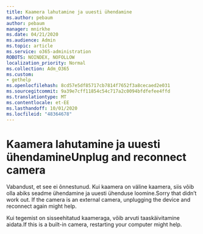 ```yaml
---
title: Kaamera lahutamine ja uuesti ühendamine
ms.author: pebaum
author: pebaum
manager: mnirkhe
ms.date: 04/21/2020
ms.audience: Admin
ms.topic: article
ms.service: o365-administration
ROBOTS: NOINDEX, NOFOLLOW
localization_priority: Normal
ms.collection: Adm_O365
ms.custom:
- gethelp
ms.openlocfilehash: 8cd57e5df85717cb7814f7652f3a8cecaed2e031
ms.sourcegitcommit: 9a39e7cff11854c54c717a2c0094bfdfefee4ffd
ms.translationtype: MT
ms.contentlocale: et-EE
ms.lasthandoff: 10/01/2020
ms.locfileid: "48364678"
---
```

# <a name="unplug-and-reconnect-camera"></a><span data-ttu-id="69e09-102">Kaamera lahutamine ja uuesti ühendamine</span><span class="sxs-lookup"><span data-stu-id="69e09-102">Unplug and reconnect camera</span></span>

<span data-ttu-id="69e09-103">Vabandust, et see ei õnnestunud. Kui kaamera on väline kaamera, siis võib olla abiks seadme ühendamine ja uuesti ühenduse loomine.</span><span class="sxs-lookup"><span data-stu-id="69e09-103">Sorry that didn’t work out. If the camera is an external camera, unplugging the device and reconnect again might help.</span></span>

<span data-ttu-id="69e09-104">Kui tegemist on sisseehitatud kaameraga, võib arvuti taaskäivitamine aidata.</span><span class="sxs-lookup"><span data-stu-id="69e09-104">If this is a built-in camera, restarting your computer might help.</span></span>
